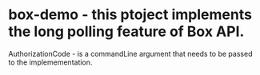 # box-demo - this ptoject implements the long polling feature of Box API.

AuthorizationCode - is a commandLine argument that needs to be passed to the implemementation.


